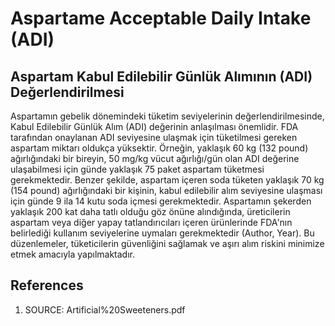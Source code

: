 # Aspartame Acceptable Daily Intake (ADI)

## Aspartam Kabul Edilebilir Günlük Alımının (ADI) Değerlendirilmesi

Aspartamın gebelik dönemindeki tüketim seviyelerinin değerlendirilmesinde, Kabul Edilebilir Günlük Alım (ADI) değerinin anlaşılması önemlidir. FDA tarafından onaylanan ADI seviyesine ulaşmak için tüketilmesi gereken aspartam miktarı oldukça yüksektir. Örneğin, yaklaşık 60 kg (132 pound) ağırlığındaki bir bireyin, 50 mg/kg vücut ağırlığı/gün olan ADI değerine ulaşabilmesi için günde yaklaşık 75 paket aspartam tüketmesi gerekmektedir. Benzer şekilde, aspartam içeren soda tüketen yaklaşık 70 kg (154 pound) ağırlığındaki bir kişinin, kabul edilebilir alım seviyesine ulaşması için günde 9 ila 14 kutu soda içmesi gerekmektedir. Aspartamın şekerden yaklaşık 200 kat daha tatlı olduğu göz önüne alındığında, üreticilerin aspartam veya diğer yapay tatlandırıcıları içeren ürünlerinde FDA'nın belirlediği kullanım seviyelerine uymaları gerekmektedir (Author, Year). Bu düzenlemeler, tüketicilerin güvenliğini sağlamak ve aşırı alım riskini minimize etmek amacıyla yapılmaktadır.


## References

1. SOURCE: Artificial%20Sweeteners.pdf

